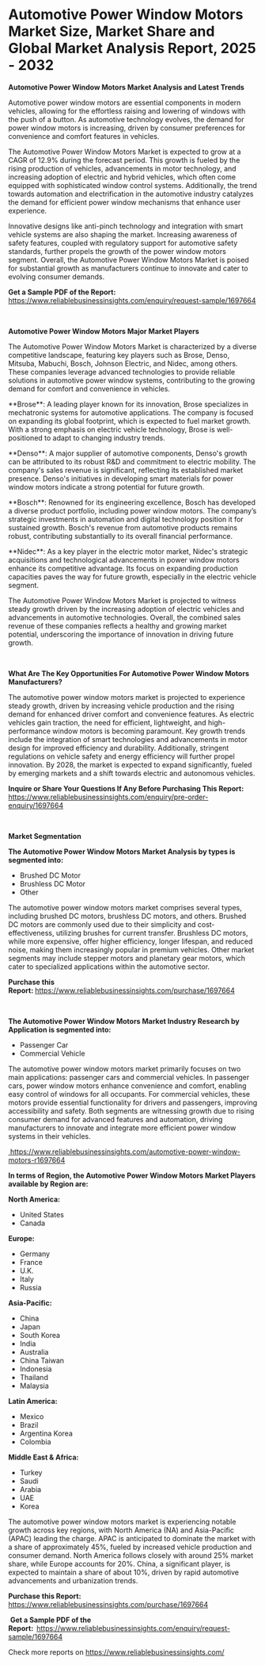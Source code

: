<p><h1>Automotive Power Window Motors Market Size, Market Share and Global Market Analysis Report, 2025 - 2032</h1></p><p><strong>Automotive Power Window Motors Market Analysis and Latest Trends</strong></p>
<p><p>Automotive power window motors are essential components in modern vehicles, allowing for the effortless raising and lowering of windows with the push of a button. As automotive technology evolves, the demand for power window motors is increasing, driven by consumer preferences for convenience and comfort features in vehicles. </p><p>The Automotive Power Window Motors Market is expected to grow at a CAGR of 12.9% during the forecast period. This growth is fueled by the rising production of vehicles, advancements in motor technology, and increasing adoption of electric and hybrid vehicles, which often come equipped with sophisticated window control systems. Additionally, the trend towards automation and electrification in the automotive industry catalyzes the demand for efficient power window mechanisms that enhance user experience.</p><p>Innovative designs like anti-pinch technology and integration with smart vehicle systems are also shaping the market. Increasing awareness of safety features, coupled with regulatory support for automotive safety standards, further propels the growth of the power window motors segment. Overall, the Automotive Power Window Motors Market is poised for substantial growth as manufacturers continue to innovate and cater to evolving consumer demands.</p></p>
<p><strong>Get a Sample PDF of the Report:&nbsp;</strong> <a href="https://www.reliablebusinessinsights.com/enquiry/request-sample/1697664?utm_campaign=2960&utm_medium=2&utm_source=Github&utm_content=ia&utm_term=24032025&utm_id=automotive-power-window-motors">https://www.reliablebusinessinsights.com/enquiry/request-sample/1697664</a></p>
<p>&nbsp;</p>
<p><strong>Automotive Power Window Motors Major Market Players</strong></p>
<p><p>The Automotive Power Window Motors Market is characterized by a diverse competitive landscape, featuring key players such as Brose, Denso, Mitsuba, Mabuchi, Bosch, Johnson Electric, and Nidec, among others. These companies leverage advanced technologies to provide reliable solutions in automotive power window systems, contributing to the growing demand for comfort and convenience in vehicles.</p><p>**Brose**: A leading player known for its innovation, Brose specializes in mechatronic systems for automotive applications. The company is focused on expanding its global footprint, which is expected to fuel market growth. With a strong emphasis on electric vehicle technology, Brose is well-positioned to adapt to changing industry trends.</p><p>**Denso**: A major supplier of automotive components, Denso's growth can be attributed to its robust R&D and commitment to electric mobility. The company's sales revenue is significant, reflecting its established market presence. Denso's initiatives in developing smart materials for power window motors indicate a strong potential for future growth.</p><p>**Bosch**: Renowned for its engineering excellence, Bosch has developed a diverse product portfolio, including power window motors. The company’s strategic investments in automation and digital technology position it for sustained growth. Bosch's revenue from automotive products remains robust, contributing substantially to its overall financial performance.</p><p>**Nidec**: As a key player in the electric motor market, Nidec's strategic acquisitions and technological advancements in power window motors enhance its competitive advantage. Its focus on expanding production capacities paves the way for future growth, especially in the electric vehicle segment.</p><p>The Automotive Power Window Motors Market is projected to witness steady growth driven by the increasing adoption of electric vehicles and advancements in automotive technologies. Overall, the combined sales revenue of these companies reflects a healthy and growing market potential, underscoring the importance of innovation in driving future growth.</p></p>
<p>&nbsp;</p>
<p><strong>What Are The Key Opportunities For Automotive Power Window Motors Manufacturers?</strong></p>
<p><p>The automotive power window motors market is projected to experience steady growth, driven by increasing vehicle production and the rising demand for enhanced driver comfort and convenience features. As electric vehicles gain traction, the need for efficient, lightweight, and high-performance window motors is becoming paramount. Key growth trends include the integration of smart technologies and advancements in motor design for improved efficiency and durability. Additionally, stringent regulations on vehicle safety and energy efficiency will further propel innovation. By 2028, the market is expected to expand significantly, fueled by emerging markets and a shift towards electric and autonomous vehicles.</p></p>
<p><strong>Inquire or Share Your Questions If Any Before Purchasing This Report:</strong> <a href="https://www.reliablebusinessinsights.com/enquiry/pre-order-enquiry/1697664?utm_campaign=2960&utm_medium=2&utm_source=Github&utm_content=ia&utm_term=24032025&utm_id=automotive-power-window-motors">https://www.reliablebusinessinsights.com/enquiry/pre-order-enquiry/1697664</a></p>
<p>&nbsp;</p>
<p><strong>Market Segmentation</strong></p>
<p><strong>The Automotive Power Window Motors Market Analysis by types is segmented into:</strong></p>
<p><ul><li>Brushed DC Motor</li><li>Brushless DC Motor</li><li>Other</li></ul></p>
<p><p>The automotive power window motors market comprises several types, including brushed DC motors, brushless DC motors, and others. Brushed DC motors are commonly used due to their simplicity and cost-effectiveness, utilizing brushes for current transfer. Brushless DC motors, while more expensive, offer higher efficiency, longer lifespan, and reduced noise, making them increasingly popular in premium vehicles. Other market segments may include stepper motors and planetary gear motors, which cater to specialized applications within the automotive sector.</p></p>
<p><strong>Purchase this Report:&nbsp;</strong><a href="https://www.reliablebusinessinsights.com/purchase/1697664?utm_campaign=2960&utm_medium=2&utm_source=Github&utm_content=ia&utm_term=24032025&utm_id=automotive-power-window-motors">https://www.reliablebusinessinsights.com/purchase/1697664</a></p>
<p>&nbsp;</p>
<p><strong>The Automotive Power Window Motors Market Industry Research by Application is segmented into:</strong></p>
<p><ul><li>Passenger Car</li><li>Commercial Vehicle</li></ul></p>
<p><p>The automotive power window motors market primarily focuses on two main applications: passenger cars and commercial vehicles. In passenger cars, power window motors enhance convenience and comfort, enabling easy control of windows for all occupants. For commercial vehicles, these motors provide essential functionality for drivers and passengers, improving accessibility and safety. Both segments are witnessing growth due to rising consumer demand for advanced features and automation, driving manufacturers to innovate and integrate more efficient power window systems in their vehicles.</p></p>
<p><a href="https://www.reliablebusinessinsights.com/automotive-power-window-motors-r1697664?utm_campaign=2960&utm_medium=2&utm_source=Github&utm_content=ia&utm_term=24032025&utm_id=automotive-power-window-motors">&nbsp;https://www.reliablebusinessinsights.com/automotive-power-window-motors-r1697664</a></p>
<p><strong>In terms of Region, the Automotive Power Window Motors Market Players available by Region are:</strong></p>
<p>
    <p> <strong> North America: </strong>
        <ul>
            <li>United States</li>
            <li>Canada</li>
        </ul>
        </p> 
    <p> <strong> Europe: </strong>
        <ul>
            <li>Germany</li>
            <li>France</li>
            <li>U.K.</li>
            <li>Italy</li>
            <li>Russia</li>
        </ul>
        </p> 
    <p> <strong> Asia-Pacific: </strong>
        <ul>
            <li>China</li>
            <li>Japan</li>
            <li>South Korea</li>
            <li>India</li>
            <li>Australia</li>
            <li>China Taiwan</li>
            <li>Indonesia</li>
            <li>Thailand</li>
            <li>Malaysia</li>
        </ul>
        </p> 
    <p> <strong> Latin America: </strong>
        <ul>
            <li>Mexico</li>
            <li>Brazil</li>
            <li>Argentina Korea</li>
            <li>Colombia</li>
        </ul>
        </p> 
    <p> <strong> Middle East & Africa: </strong>
        <ul>
            <li>Turkey</li>
            <li>Saudi</li>
            <li>Arabia</li>
            <li>UAE</li>
            <li>Korea</li>
        </ul>
    </p>
    </p>
<p><p>The automotive power window motors market is experiencing notable growth across key regions, with North America (NA) and Asia-Pacific (APAC) leading the charge. APAC is anticipated to dominate the market with a share of approximately 45%, fueled by increased vehicle production and consumer demand. North America follows closely with around 25% market share, while Europe accounts for 20%. China, a significant player, is expected to maintain a share of about 10%, driven by rapid automotive advancements and urbanization trends.</p></p>
<p><strong>Purchase this Report: </strong><a href="https://www.reliablebusinessinsights.com/purchase/1697664?utm_campaign=2960&utm_medium=2&utm_source=Github&utm_content=ia&utm_term=24032025&utm_id=automotive-power-window-motors">https://www.reliablebusinessinsights.com/purchase/1697664</a></p>
<p>&nbsp;<strong>Get a Sample PDF of the Report:&nbsp;&nbsp;</strong><a href="https://www.reliablebusinessinsights.com/enquiry/request-sample/1697664?utm_campaign=2960&utm_medium=2&utm_source=Github&utm_content=ia&utm_term=24032025&utm_id=automotive-power-window-motors">https://www.reliablebusinessinsights.com/enquiry/request-sample/1697664</a></p>
<p><strong></strong></p>
<p>Check more reports on <a href="https://www.reliablebusinessinsights.com/?utm_campaign=2960&utm_medium=2&utm_source=Github&utm_content=ia&utm_term=24032025&utm_id=automotive-power-window-motors">https://www.reliablebusinessinsights.com/</a></p>